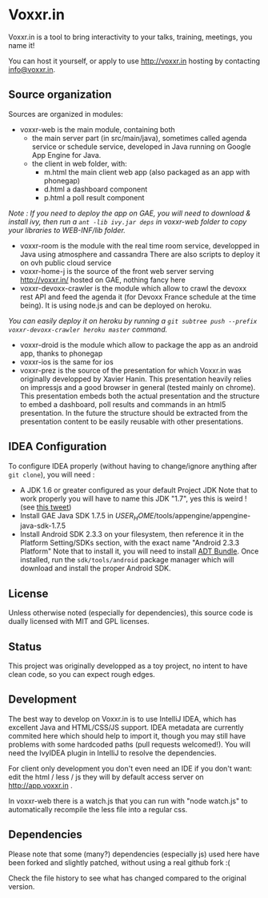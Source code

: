 Voxxr.in
========

Voxxr.in is a tool to bring interactivity to your talks, training, meetings, you name it!

You can host it yourself, or apply to use http://voxxr.in hosting by contacting info@voxxr.in.

Source organization
-------------------

Sources are organized in modules:

*   voxxr-web is the main module, containing both
    *   the main server part (in src/main/java), sometimes called agenda service or schedule service, developed in Java running on Google App Engine for Java.
    *   the client in web folder, with:
        *   m.html the main client web app (also packaged as an app with phonegap)
        *   d.html a dashboard component
        *   p.html a poll result component

_Note : If you need to deploy the app on GAE, you will need to download & install ivy, then run a `ant -lib ivy.jar deps` in voxxr-web folder to copy your libraries to WEB-INF/lib folder._

*   voxxr-room is the module with the real time room service, developped in Java using atmosphere and cassandra
    There are also scripts to deploy it on ovh public cloud service
*   voxxr-home-j is the source of the front web server serving http://voxxr.in/ hosted on GAE, nothing fancy here
*   voxxr-devoxx-crawler is the module which allow to crawl the devoxx rest API and feed the agenda it
    (for Devoxx France schedule at the time being). It is using node.js and can be deployed on heroku.

_You can easily deploy it on heroku by running a `git subtree push --prefix voxxr-devoxx-crawler heroku master` command._

*   voxxr-droid is the module which allow to package the app as an android app, thanks to phonegap
*   voxxr-ios is the same for ios
*   voxxr-prez is the source of the presentation for which Voxxr.in was originally developped by Xavier Hanin.
    This presentation heavily relies on impressjs and a good browser in general (tested mainly on chrome).
    This presentation embeds both the actual presentation and the structure to embed a dashboard, poll results and
    commands in an html5 presentation. In the future the structure should be extracted from the presentation content to
    be easily reusable with other presentations.

IDEA Configuration
------------------

To configure IDEA properly (without having to change/ignore anything after `git clone`), you will need :
* A JDK 1.6 or greater configured as your default Project JDK
  Note that to work properly you will have to name this JDK "1.7", yes this is weird ! (see [this tweet](https://twitter.com/fcamblor/status/327434205380354048))
* Install GAE Java SDK 1.7.5 in $USER_HOME$/tools/appengine/appengine-java-sdk-1.7.5
* Install Android SDK 2.3.3 on your filesystem, then reference it in the Platform Setting/SDKs section, with the exact name "Android 2.3.3 Platform"
  Note that to install it, you will need to install [ADT Bundle](http://developer.android.com/sdk/index.html). Once installed, run the `sdk/tools/android` package manager
  which will download and install the proper Android SDK.

License
-------

Unless otherwise noted (especially for dependencies), this source code is dually licensed with MIT and GPL licenses.

Status
------

This project was originally developped as a toy project, no intent to have clean code, so you can expect rough edges.


Development
-----------

The best way to develop on Voxxr.in is to use IntelliJ IDEA, which has excellent Java and HTML/CSS/JS support.
IDEA metadata are currently commited here which should help to import it, though you may still have problems with
some hardcoded paths (pull requests welcomed!).
You will need the IvyIDEA plugin in IntelliJ to resolve the dependencies.

For client only development you don't even need an IDE if you don't want: edit the html / less / js they will by default
access server on http://app.voxxr.in .

In voxxr-web there is a watch.js that you can run with "node watch.js" to automatically recompile the less file into a
regular css.

Dependencies
------------
Please note that some (many?) dependencies (especially js) used here have been forked and slightly patched,
without using a real github fork :(

Check the file history to see what has changed compared to the original version.
